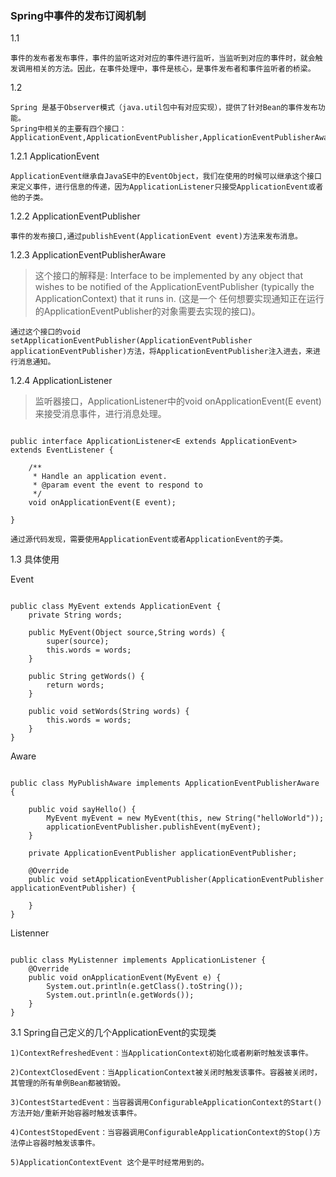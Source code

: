 ### Spring中事件的发布订阅机制

1.1

    事件的发布者发布事件，事件的监听这对对应的事件进行监听，当监听到对应的事件时，就会触发调用相关的方法。因此，在事件处理中，事件是核心，是事件发布者和事件监听者的桥梁。

1.2

    Spring 是基于Observer模式（java.util包中有对应实现），提供了针对Bean的事件发布功能。  
    Spring中相关的主要有四个接口：ApplicationEvent,ApplicationEventPublisher,ApplicationEventPublisherAware,ApplicationListener.

1.2.1 ApplicationEvent

    ApplicationEvent继承自JavaSE中的EventObject，我们在使用的时候可以继承这个接口来定义事件，进行信息的传递，因为ApplicationListener只接受ApplicationEvent或者他的子类。

1.2.2 ApplicationEventPublisher

    事件的发布接口,通过publishEvent(ApplicationEvent event)方法来发布消息。

1.2.3 ApplicationEventPublisherAware

> 这个接口的解释是: Interface to be implemented by any object that wishes to be notified of the ApplicationEventPublisher (typically the ApplicationContext) that it runs in. 
    (这是一个 任何想要实现通知正在运行的ApplicationEventPublisher的对象需要去实现的接口)。
    
    通过这个接口的void setApplicationEventPublisher(ApplicationEventPublisher applicationEventPublisher)方法，将ApplicationEventPublisher注入进去，来进行消息通知。
    
1.2.4 ApplicationListener

> 监听器接口，ApplicationListener中的void onApplicationEvent(E event)来接受消息事件，进行消息处理。                                              

```

public interface ApplicationListener<E extends ApplicationEvent> extends EventListener {

	/**
	 * Handle an application event.
	 * @param event the event to respond to
	 */
	void onApplicationEvent(E event);

}

```

    通过源代码发现，需要使用ApplicationEvent或者ApplicationEvent的子类。
    
1.3 具体使用

Event

```

public class MyEvent extends ApplicationEvent {
    private String words;

    public MyEvent(Object source,String words) {
        super(source);
        this.words = words;
    }

    public String getWords() {
        return words;
    }

    public void setWords(String words) {
        this.words = words;
    }
}

```

Aware

```

public class MyPublishAware implements ApplicationEventPublisherAware {

    public void sayHello() {
        MyEvent myEvent = new MyEvent(this, new String("helloWorld"));
        applicationEventPublisher.publishEvent(myEvent);
    }

    private ApplicationEventPublisher applicationEventPublisher;

    @Override
    public void setApplicationEventPublisher(ApplicationEventPublisher applicationEventPublisher) {
        
    }
}

```

Listenner

```

public class MyListenner implements ApplicationListener {
    @Override
    public void onApplicationEvent(MyEvent e) {
        System.out.println(e.getClass().toString());
        System.out.println(e.getWords());
    }
}

```

3.1 Spring自己定义的几个ApplicationEvent的实现类

    1)ContextRefreshedEvent：当ApplicationContext初始化或者刷新时触发该事件。
    
    2)ContextClosedEvent：当ApplicationContext被关闭时触发该事件。容器被关闭时，其管理的所有单例Bean都被销毁。
    
    3)ContestStartedEvent：当容器调用ConfigurableApplicationContext的Start()方法开始/重新开始容器时触发该事件。
    
    4)ContestStopedEvent：当容器调用ConfigurableApplicationContext的Stop()方法停止容器时触发该事件。

    5)ApplicationContextEvent 这个是平时经常用到的。 